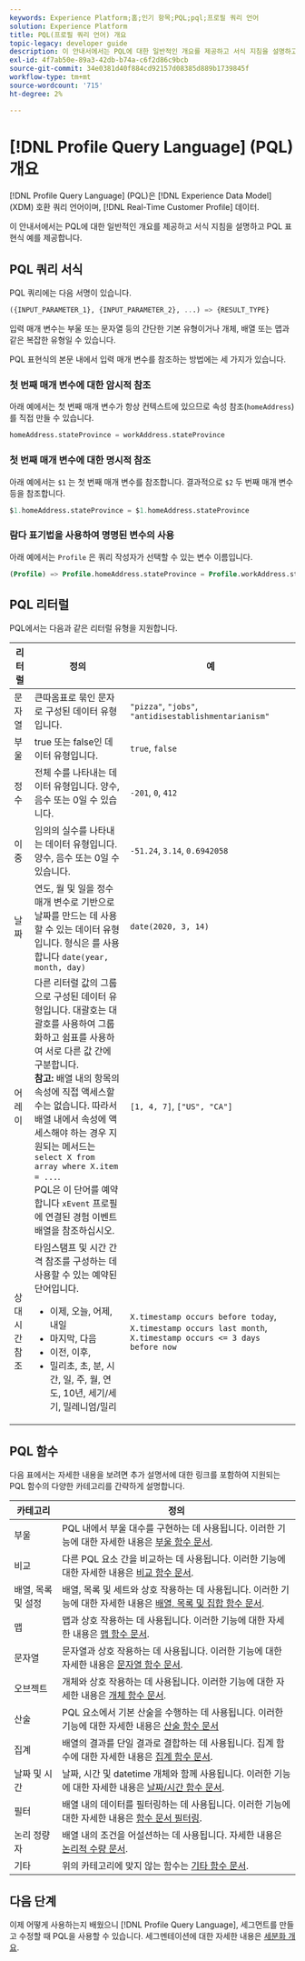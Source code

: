```yaml
---
keywords: Experience Platform;홈;인기 항목;PQL;pql;프로필 쿼리 언어
solution: Experience Platform
title: PQL(프로필 쿼리 언어) 개요
topic-legacy: developer guide
description: 이 안내서에서는 PQL에 대한 일반적인 개요를 제공하고 서식 지침을 설명하고 PQL 표현식 예를 제공합니다.
exl-id: 4f7ab50e-89a3-42db-b74a-c6f2d86c9bcb
source-git-commit: 34e0381d40f884cd92157d08385d889b1739845f
workflow-type: tm+mt
source-wordcount: '715'
ht-degree: 2%

---
```


# [!DNL Profile Query Language] (PQL) 개요

[!DNL Profile Query Language] (PQL)은 [!DNL Experience Data Model] (XDM) 호환 쿼리 언어이며, [!DNL Real-Time Customer Profile] 데이터.

이 안내서에서는 PQL에 대한 일반적인 개요를 제공하고 서식 지침을 설명하고 PQL 표현식 예를 제공합니다.

## PQL 쿼리 서식

PQL 쿼리에는 다음 서명이 있습니다.

```sql
({INPUT_PARAMETER_1}, {INPUT_PARAMETER_2}, ...) => {RESULT_TYPE}
```

입력 매개 변수는 부울 또는 문자열 등의 간단한 기본 유형이거나 개체, 배열 또는 맵과 같은 복잡한 유형일 수 있습니다.

PQL 표현식의 본문 내에서 입력 매개 변수를 참조하는 방법에는 세 가지가 있습니다.

### 첫 번째 매개 변수에 대한 암시적 참조

아래 예에서는 첫 번째 매개 변수가 항상 컨텍스트에 있으므로 속성 참조(`homeAddress`)를 직접 만들 수 있습니다.

```sql
homeAddress.stateProvince = workAddress.stateProvince
```

### 첫 번째 매개 변수에 대한 명시적 참조

아래 예에서는 `$1` 는 첫 번째 매개 변수를 참조합니다. 결과적으로 `$2` 두 번째 매개 변수 등을 참조합니다.

```sql
$1.homeAddress.stateProvince = $1.homeAddress.stateProvince
```

### 람다 표기법을 사용하여 명명된 변수의 사용

아래 예에서는 `Profile` 은 쿼리 작성자가 선택할 수 있는 변수 이름입니다.

```sql
(Profile) => Profile.homeAddress.stateProvince = Profile.workAddress.stateProvince
```

## PQL 리터럴

PQL에서는 다음과 같은 리터럴 유형을 지원합니다.

| 리터럴 | 정의 | 예 |
| ------- | ---------- | ------- |
| 문자열 | 큰따옴표로 묶인 문자로 구성된 데이터 유형입니다. | `"pizza"`, `"jobs"`, `"antidisestablishmentarianism"` |
| 부울 | true 또는 false인 데이터 유형입니다. | `true`, `false` |
| 정수 | 전체 수를 나타내는 데이터 유형입니다. 양수, 음수 또는 0일 수 있습니다. | `-201`, `0`, `412` |
| 이중 | 임의의 실수를 나타내는 데이터 유형입니다. 양수, 음수 또는 0일 수 있습니다. | `-51.24`, `3.14`, `0.6942058` |
| 날짜 | 연도, 월 및 일을 정수 매개 변수로 기반으로 날짜를 만드는 데 사용할 수 있는 데이터 유형입니다. 형식은 를 사용합니다 `date(year, month, day)` | `date(2020, 3, 14)` |
| 어레이 | 다른 리터럴 값의 그룹으로 구성된 데이터 유형입니다. 대괄호는 대괄호를 사용하여 그룹화하고 쉼표를 사용하여 서로 다른 값 간에 구분합니다. <br> **참고:** 배열 내의 항목의 속성에 직접 액세스할 수는 없습니다. 따라서 배열 내에서 속성에 액세스해야 하는 경우 지원되는 메서드는 `select X from array where X.item = ...`. <br> PQL은 이 단어를 예약합니다 `xEvent` 프로필에 연결된 경험 이벤트 배열을 참조하십시오. | `[1, 4, 7]`, `["US", "CA"]` |
| 상대 시간 참조 | 타임스탬프 및 시간 간격 참조를 구성하는 데 사용할 수 있는 예약된 단어입니다. <ul><li>이제, 오늘, 어제, 내일</li><li>마지막, 다음</li><li>이전, 이후,</li><li>밀리초, 초, 분, 시간, 일, 주, 월, 연도, 10년, 세기/세기, 밀레니엄/밀리</li></ul> | `X.timestamp occurs before today`, `X.timestamp occurs last month`, `X.timestamp occurs <= 3 days before now` |


## PQL 함수

다음 표에서는 자세한 내용을 보려면 추가 설명서에 대한 링크를 포함하여 지원되는 PQL 함수의 다양한 카테고리를 간략하게 설명합니다.

| 카테고리 | 정의 |
| -------- | ---------- |
| 부울 | PQL 내에서 부울 대수를 구현하는 데 사용됩니다. 이러한 기능에 대한 자세한 내용은 [부울 함수 문서](./boolean-functions.md). |
| 비교 | 다른 PQL 요소 간을 비교하는 데 사용됩니다. 이러한 기능에 대한 자세한 내용은 [비교 함수 문서](./comparison-functions.md). |
| 배열, 목록 및 설정 | 배열, 목록 및 세트와 상호 작용하는 데 사용됩니다. 이러한 기능에 대한 자세한 내용은 [배열, 목록 및 집합 함수 문서](./array-functions.md). |
| 맵 | 맵과 상호 작용하는 데 사용됩니다. 이러한 기능에 대한 자세한 내용은 [맵 함수 문서](./map-functions.md). |
| 문자열 | 문자열과 상호 작용하는 데 사용됩니다. 이러한 기능에 대한 자세한 내용은 [문자열 함수 문서](./string-functions.md). |
| 오브젝트 | 개체와 상호 작용하는 데 사용됩니다. 이러한 기능에 대한 자세한 내용은 [개체 함수 문서](./object-functions.md). |
| 산술 | PQL 요소에서 기본 산술을 수행하는 데 사용됩니다. 이러한 기능에 대한 자세한 내용은 [산술 함수 문서](./arithmetic-functions.md) |
| 집계 | 배열의 결과를 단일 결과로 결합하는 데 사용됩니다. 집계 함수에 대한 자세한 내용은 [집계 함수 문서](./aggregation-functions.md). |
| 날짜 및 시간 | 날짜, 시간 및 datetime 개체와 함께 사용됩니다. 이러한 기능에 대한 자세한 내용은 [날짜/시간 함수 문서](./datetime-functions.md). |
| 필터 | 배열 내의 데이터를 필터링하는 데 사용됩니다. 이러한 기능에 대한 자세한 내용은 [함수 문서 필터링](./filter-functions.md). |
| 논리 정량자 | 배열 내의 조건을 어설션하는 데 사용됩니다. 자세한 내용은 [논리적 수량 문서](./logical-quantifiers.md). |
| 기타 | 위의 카테고리에 맞지 않는 함수는 [기타 함수 문서](./misc-functions.md). |

## 다음 단계

이제 어떻게 사용하는지 배웠으니 [!DNL Profile Query Language], 세그먼트를 만들고 수정할 때 PQL을 사용할 수 있습니다. 세그멘테이션에 대한 자세한 내용은 [세분화 개요](../home.md).
